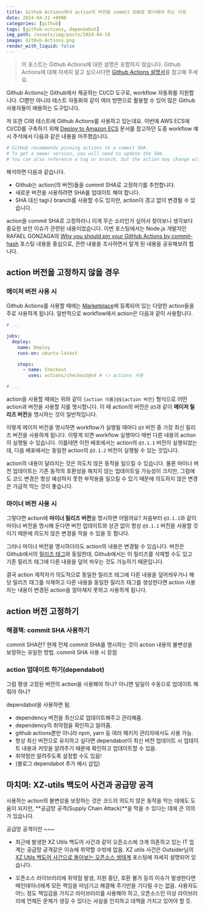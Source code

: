 ```yaml
---
title: Github Actions에서 action의 버전을 commit SHA로 명시해야 하는 이유
date: 2024-04-21 +0900
categories: [github]
tags: [github-actions, dependabot]
img_path: /assets/img/posts/2024-04-19
image: GitHub-Actions.png
render_with_liquid: false
---
```


> 이 포스트는 Github Actions에 대한 설명은 포함하지 않습니다. Github Actions에 대해 자세히 알고 싶으시다면 [Github Actions 설명서](https://docs.github.com/ko/actions)를 참고해 주세요.

Github Actions는 Github에서 제공하는 CI/CD 도구로, workflow 자동화를 지원합니다. CI뿐만 아니라 테스트 자동화와 같이 여러 방면으로 활용할 수 있어 많은 Github 사용자들이 애용하는 도구입니다.

저 또한 CI와 테스트에 Github Actions를 사용하고 있는데요. 이번에 AWS ECS에 CI/CD를 구축하기 위해 [Deploy to Amazon ECS](https://docs.github.com/en/actions/deployment/deploying-to-your-cloud-provider/deploying-to-amazon-elastic-container-service#creating-the-workflow) 문서를 참고하던 도중 workflow 예시 주석에서 다음과 같은 내용을 마주했습니다.

```yaml
# GitHub recommends pinning actions to a commit SHA.
# To get a newer version, you will need to update the SHA.
# You can also reference a tag or branch, but the action may change without warning.
```
해석하면 다음과 같습니다.
- Github는 action(의 버전)들을 commit SHA로 고정하기를 추천합니다.
- 새로운 버전을 사용하려면 SHA를 업데이트 해야 합니다.
- SHA 대신 tag나 branch를 사용할 수도 있지만, action이 경고 없이 변경될 수 있습니다.

action을 commit SHA로 고정하라니 이게 무슨 소리인가 싶어서 찾아보니 생각보다 중요한 보안 이슈가 관련된 내용이었습니다. 이번 포스팅에서는 Node.js 개발자인 RAFAEL GONZAGA의 [Why you should pin your GitHub Actions by commit-hash](https://blog.rafaelgss.dev/why-you-should-pin-actions-by-commit-hash) 포스팅 내용을 중심으로, 관련 내용을 조사하면서 알게 된 내용을 공유해보려 합니다.

## action 버전을 고정하지 않을 경우
### 메이저 버전 사용 시
Github Actions를 사용할 때에는 [Marketplace](https://github.com/marketplace?type=actions)에 등록되어 있는 다양한 action들을 주로 사용하게 됩니다. 일반적으로 workflow에서 action은 다음과 같이 사용합니다.

```yaml
# ...

jobs:
  deploy:
    name: Deploy
    runs-on: ubuntu-latest

    steps:
      - name: Checkout
        uses: actions/checkout@v4 # 👈 actions 사용

# ...
```

action을 사용할 때에는 위와 같이 `{action 이름}@${action 버전}` 형식으로 어떤 action과 버전을 사용할 지를 명시합니다. 이 때 action의 버전은 `@3`과 같이 **메이저 릴리즈 버전**을 명시하는 것이 일반적입니다. 

이렇게 메이저 버전을 명시하면 workflow가 실행될 때마다  `@3` 버전 중 가장 최신 릴리즈 버전을 사용하게 됩니다. 이렇게 되면 workflow 실행마다 매번 다른 내용의 action이 실행될 수 있습니다. 이를테면 이전 배포에서는 action의 `@3.1.1` 버전이 실행되었는데, 다음 배포에서는 동일한 action의 `@3.1.2` 버전이 실행될 수 있는 것입니다.

action의 내용이 달라지는 것은 의도치 않은 동작을 일으킬 수 있습니다. 물론 마이너 버전 업데이트는 기존 동작의 호환성을 해치지 않는 업데이트일 가능성이 크지만, 그럼에도 코드 변경은 항상 예상하지 못한 부작용을 일으킬 수 있기 때문에 의도하지 않은 변경은 가급적 막는 것이 좋습니다.

### 마이너 버전 사용 시
그렇다면 action에 **마이너 릴리즈 버전**을 명시하면 어떨까요? 처음부터 `@3.1.1`와 같이 마이너 버전을 명시해 둔다면 버전 업데이트와 상관 없이 항상 `@3.1.1` 버전을 사용할 것이기 때문에 의도치 않은 변경을 막을 수 있을 듯 합니다.

그러나 마이너 버전을 명시하더라도 action의 내용은 변경될 수 있습니다. 버전은 Github에서의 [릴리즈 태그](https://docs.github.com/en/repositories/releasing-projects-on-github/managing-releases-in-a-repository)와 동일한데, Github에서는 이 릴리즈를 삭제할 수도 있고 기존 릴리즈 태그에 다른 내용을 덮어 씌우는 것도 가능하기 때문입니다.

결국 action 제작자가 의도적으로 동일한 릴리즈 태그에 다른 내용을 덮어씌우거나 해당 릴리즈 태그를 삭제하고 다른 내용을 동일한 릴리즈 태그를 생성한다면 action 사용자는 내용이 변경된 action을 알아채지 못하고 사용하게 됩니다.

## action 버전 고정하기
### 해결책: commit SHA 사용하기
commit SHA란?
현재 전체 commit SHA를 명시하는 것이 action 내용의 불변성을 보장하는 유일한 방법.
commit SHA 사용 시 장점

### action 업데이트 하기(dependabot)
그럼 평생 고정된 버전의 action을 사용해야 하나? 아니면 일일이 수동으로 업데이트 해줘야 하나?

dependabot을 사용하면 됨.
- dependency 버전을 최신으로 업데이트해주고 관리해줌.
- dependency의 취약점을 확인하고 알려줌.
- github actions뿐만 아니라 npm, yarn 등 여러 패키지 관리자에서도 사용 가능.
- 항상 최신 버전으로 유지하고 싶다면 dependabot이 최신 버전 업데이트 시 업데이트 내용과 커밋을 알려주기 때문에 확인하고 업데이트할 수 있음.
- 취약점만 알려주도록 설정할 수도 있음!
- (블로그 dependabot 추가 예시 삽입)

## 마치며: XZ-utils 백도어 사건과 공급망 공격
사용하는 action의 불변성을 보장하는 것은 코드의 의도치 않은 동작을 막는 데에도 도움이 되지만, **공급망 공격(Supply Chain Attack)**을 막을 수 있다는 데에 큰 의의가 있습니다.

공급망 공격이란 ~~~

- 최근에 발생한 XZ Utils 백도어 사건과 같이 오픈소스에 크게 의존하고 있는 IT 업계는 공급망 공격같은 이슈에 취약할 수밖에 없음. XZ utils 사건은 Outsider님의 [XZ Utils 백도어 사건으로 돌아보는 오픈소스 생태계](https://blog.outsider.ne.kr/1714) 포스팅에 자세히 설명되어 있습니다.

- 오픈소스 라이브러리에 취약점 발생, 지원 중단, 호환 불가 등의 이슈가 발생한다면 메인테이너에게 모든 책임을 떠넘기고 해결해 주기만을 기다릴 수는 없음. 사용자도 어느 정도 책임감을 가지고 라이브러리를 사용해야 하고, 오픈소스인 이상 라이브러리에 언제든 문제가 생길 수 있다는 사실을 인지하고 대책을 가지고 있어야 할 듯.